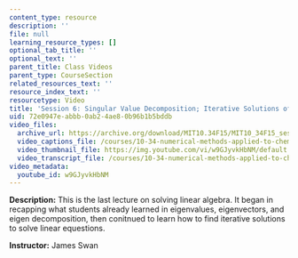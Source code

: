 ```yaml
---
content_type: resource
description: ''
file: null
learning_resource_types: []
optional_tab_title: ''
optional_text: ''
parent_title: Class Videos
parent_type: CourseSection
related_resources_text: ''
resource_index_text: ''
resourcetype: Video
title: 'Session 6: Singular Value Decomposition; Iterative Solutions of Linear Equations'
uid: 72e0947e-abbb-0ab2-4ae8-0b96b1b5bddb
video_files:
  archive_url: https://archive.org/download/MIT10.34F15/MIT10_34F15_ses06_300k.mp4
  video_captions_file: /courses/10-34-numerical-methods-applied-to-chemical-engineering-fall-2015/cef64ff8ca615dca907444ae9b296f52_w9GJyvkHbNM.vtt
  video_thumbnail_file: https://img.youtube.com/vi/w9GJyvkHbNM/default.jpg
  video_transcript_file: /courses/10-34-numerical-methods-applied-to-chemical-engineering-fall-2015/f49d2e85189c3c7d117071f3cba60ca4_w9GJyvkHbNM.pdf
video_metadata:
  youtube_id: w9GJyvkHbNM
---
```


**Description:** This is the last lecture on solving linear algebra. It began in recapping what students already learned in eigenvalues, eigenvectors, and eigen decomposition, then conitnued to learn how to find iterative solutions to solve linear equestions.

**Instructor:** James Swan